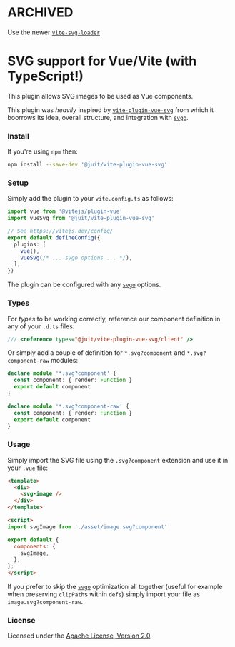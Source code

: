 # ARCHIVED

Use the newer [`vite-svg-loader`](https://www.npmjs.com/package/vite-svg-loader)

# SVG support for Vue/Vite (with TypeScript!)

This plugin allows SVG images to be used as Vue components.

This plugin was _heavily_ inspired by [`vite-plugin-vue-svg`][1] from which it
boorrows its idea, overall structure, and integration with [`svgo`][2].

### Install

If you're using `npm` then:

```bash
npm install --save-dev '@juit/vite-plugin-vue-svg'
```

### Setup

Simply add the plugin to your `vite.config.ts` as follows:

```typescript
import vue from '@vitejs/plugin-vue'
import vueSvg from '@juit/vite-plugin-vue-svg'

// See https://vitejs.dev/config/
export default defineConfig({
  plugins: [
    vue(),
    vueSvg(/* ... svgo options ... */),
  ],
})
```

The plugin can be configured with any [`svgo`][2] options.

### Types

For _types_ to be working correctly, reference our component definition in any
of your `.d.ts` files:

```typescript
/// <reference types="@juit/vite-plugin-vue-svg/client" />
```

Or simply add a couple of definition for `*.svg?component` and
`*.svg?component-raw` modules:

```typescript
declare module '*.svg?component' {
  const component: { render: Function }
  export default component
}

declare module '*.svg?component-raw' {
  const component: { render: Function }
  export default component
}
```

### Usage

Simply import the SVG file using the `.svg?component` extension and use it
in your `.vue` file:

```html
<template>
  <div>
    <svg-image />
  </div>
</template>

<script>
import svgImage from './asset/image.svg?component'

export default {
  components: {
    svgImage,
  },
};
</script>
```

If you prefer to skip the [`svgo`][2] optimization all together (useful
for example when preserving `clipPath`s within `defs`) simply import your
file as `image.svg?component-raw`.

### License

Licensed under the [Apache License, Version 2.0](LICENSE.md).

[1]: https://www.npmjs.com/package/vite-plugin-vue-svg
[2]: https://www.npmjs.com/package/svgo
